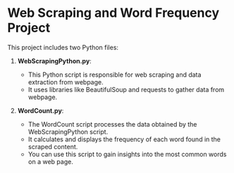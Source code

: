 # Web Scraping and Word Frequency Project

This project includes two Python files:

1. **WebScrapingPython.py**:
   - This Python script is responsible for web scraping and data extraction from webpage.
   - It uses libraries like BeautifulSoup and requests to gather data from webpage.

2. **WordCount.py**:
   - The WordCount script processes the data obtained by the WebScrapingPython script.
   - It calculates and displays the frequency of each word found in the scraped content.
   - You can use this script to gain insights into the most common words on a web page.